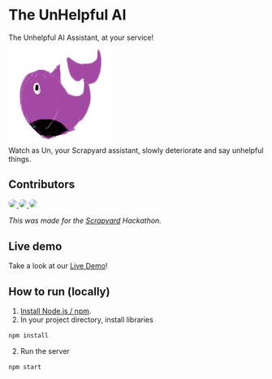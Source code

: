 # The UnHelpful AI
The Unhelpful AI Assistant, at your service! <br>
<a href="https://unhelpful-ai.netlify.app/" target="_blank"><img src="./public/pictures/scrappyFavicon.png" style="border-radius: 1vw;" width="40%"></a> <br>
Watch as Un, your Scrapyard assistant, slowly deteriorate and say unhelpful things. <br>

## Contributors
<a href="https://github.com/wyu4" target="_blank">
    <img src="https://avatars.githubusercontent.com/u/139521392?v=4" style="border-radius: 100%;" width="20%">
</a>
<a href="https://github.com/chairzihan" target="_blank">
    <img src="https://avatars.githubusercontent.com/u/146217784?v=4" style="border-radius: 100%;" width="20%">
</a>
<a href="https://github.com/rockpaperscissorshoot" target="_blank">
    <img src="https://avatars.githubusercontent.com/u/71882612?v=4" style="border-radius: 100%;" width="20%">
</a>

*This was made for the [Scrapyard](https://scrapyard.hackclub.com/) Hackathon.*

## Live demo
Take a look at our [Live Demo](https://unhelpful-ai.netlify.app/)!

## How to run (locally)
1) [Install Node.js / npm](https://nodejs.org/en/download).
2) In your project directory, install libraries
```bash
npm install
```
2) Run the server
```bash
npm start
```
